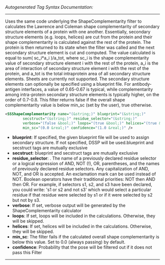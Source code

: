 <!-- THIS IS AN AUTOGENERATED FILE: Don't edit it directly, instead change the schema definition in the code itself. -->

_Autogenerated Tag Syntax Documentation:_

---
Uses the same code underlying the ShapeComplementarity filter to calculates the Lawrence and Coleman shape complementarity of secondary structure elements of a protein with one another. Essentially, secondary structure elements (e.g. loops, helices) are cut from the protein and their shape complementarity is calculated against the rest of the protein. The protein is then returned to its state when the filter was called and the next secondary structure element is cut and computed. The value calculated is equal to sum( sc_i*a_i )/a_tot, where sc_i is the shape complementarity value of secondary structure element i with the rest of the protein, a_i is the area of interaction of secondary structure element i with the rest of the protein, and a_tot is the total intraprotein area of all secondary structure elements. Sheets are currently not supported. The secondary structure elements can optionally be specified using a blueprint file. For antibody-antigen interfaces, a value of 0.65-0.67 is typical, while complementarity among intra-protein secondary structure elements is typically higher, on the order of 0.7-0.8. This filter returns false if the overall shape complementarity value is below min_sc (set by the user), true otherwise.

```xml
<SSShapeComplementarity name="(&string;)" blueprint="(&string;)"
        secstruct="(&string;)" residue_selector="(&string;)"
        verbose="(false &bool;)" loops="(true &bool;)" helices="(true &bool;)"
        min_sc="(0.0 &real;)" confidence="(1.0 &real;)" />
```

-   **blueprint**: If specified, the given blueprint file will be used to assign secondary structure. If not specified, DSSP will be used.blueprint and secstruct tags are mutually exclusive
-   **secstruct**: blueprint and secstruct tags are mutually exclusive
-   **residue_selector**: . The name of a previously declared residue selector or a logical expression of AND, NOT (!), OR, parentheses, and the names of previously declared residue selectors. Any capitalization of AND, NOT, and OR is accepted. An exclamation mark can be used instead of NOT. Boolean operators have their traditional priorities: NOT then AND then OR. For example, if selectors s1, s2, and s3 have been declared, you could write: 's1 or s2 and not s3' which would select a particular residue if that residue were selected by s1 or if it were selected by s2 but not by s3.
-   **verbose**: If set, verbose output will be generated by the ShapeComplementarity calculator
-   **loops**: If set, loops will be included in the calculations. Otherwise, they will be skipped.
-   **helices**: If set, helices will be included in the calculations. Otherwise, they will be skipped.
-   **min_sc**: The filter fails if the calculated overall shape complementarity is below this value. Set to 0.0 (always passing) by default.
-   **confidence**: Probability that the pose will be filtered out if it does not pass this Filter

---
